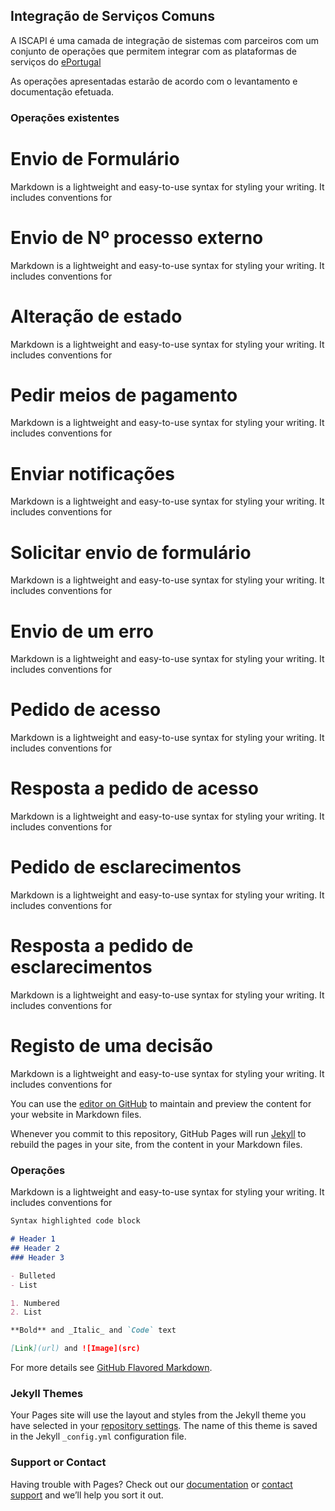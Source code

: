 ## Integração de Serviços Comuns

A ISCAPI é uma camada de integração de sistemas com parceiros com um conjunto de operações que permitem integrar com as plataformas de serviços do [ePortugal](https://ePortugal.gov.pt)

As operações apresentadas estarão de acordo com o levantamento e documentação efetuada.


### Operações existentes
# Envio de Formulário
Markdown is a lightweight and easy-to-use syntax for styling your writing. It includes conventions for

# Envio de Nº processo externo
Markdown is a lightweight and easy-to-use syntax for styling your writing. It includes conventions for

# Alteração de estado
Markdown is a lightweight and easy-to-use syntax for styling your writing. It includes conventions for

# Pedir meios de pagamento
Markdown is a lightweight and easy-to-use syntax for styling your writing. It includes conventions for

# Enviar notificações
Markdown is a lightweight and easy-to-use syntax for styling your writing. It includes conventions for

# Solicitar envio de formulário
Markdown is a lightweight and easy-to-use syntax for styling your writing. It includes conventions for

# Envio de um erro
Markdown is a lightweight and easy-to-use syntax for styling your writing. It includes conventions for

# Pedido de acesso
Markdown is a lightweight and easy-to-use syntax for styling your writing. It includes conventions for

# Resposta a pedido de acesso
Markdown is a lightweight and easy-to-use syntax for styling your writing. It includes conventions for

# Pedido de esclarecimentos
Markdown is a lightweight and easy-to-use syntax for styling your writing. It includes conventions for

# Resposta a pedido de esclarecimentos
Markdown is a lightweight and easy-to-use syntax for styling your writing. It includes conventions for

# Registo de uma decisão
Markdown is a lightweight and easy-to-use syntax for styling your writing. It includes conventions for

You can use the [editor on GitHub](https://github.com/dsiama/iscapi/edit/master/index.md) to maintain and preview the content for your website in Markdown files.

Whenever you commit to this repository, GitHub Pages will run [Jekyll](https://jekyllrb.com/) to rebuild the pages in your site, from the content in your Markdown files.

### Operações

Markdown is a lightweight and easy-to-use syntax for styling your writing. It includes conventions for

```markdown
Syntax highlighted code block

# Header 1
## Header 2
### Header 3

- Bulleted
- List

1. Numbered
2. List

**Bold** and _Italic_ and `Code` text

[Link](url) and ![Image](src)
```

For more details see [GitHub Flavored Markdown](https://guides.github.com/features/mastering-markdown/).

### Jekyll Themes

Your Pages site will use the layout and styles from the Jekyll theme you have selected in your [repository settings](https://github.com/dsiama/iscapi/settings). The name of this theme is saved in the Jekyll `_config.yml` configuration file.

### Support or Contact

Having trouble with Pages? Check out our [documentation](https://help.github.com/categories/github-pages-basics/) or [contact support](https://github.com/contact) and we’ll help you sort it out.

